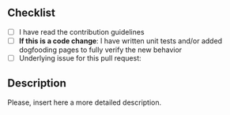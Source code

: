 ## Checklist

- [ ] I have read the contribution guidelines
- [ ] **If this is a code change**: I have written unit tests and/or added dogfooding pages to fully verify the new behavior
- [ ] Underlying issue for this pull request: <!-- add URL here -->

## Description

Please, insert here a more detailed description.
